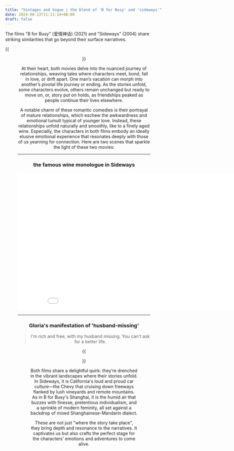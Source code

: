 ```yaml
---
title: "Vintages and Vogue | the blend of 'B for Busy' and 'sideways'"
date: 2024-08-23T11:11:14+08:00
draft: false
---
```


The films "B for Busy" (爱情神话) (2021) and "Sideways" (2004) share striking similarities that go beyond their surface narratives.

{{<figure align="center" src="/wine/sideways_n_B.jpeg" caption="Sideways (2004) and B for Busy [爱情神话] (2021)">}}

At their heart, both movies delve into the nuanced journey of relationships, weaving tales where characters meet, bond, fall in love, or drift apart. One man’s vacation can morph into another’s pivotal life journey or ending. As the stories unfold, some characters evolve, others remain unchanged but ready to move on, or, story put on holds, as friendships peaked as people continue their lives elsewhere.

A notable charm of these romantic comedies is their portrayal of mature relationships, which eschew the awkwardness and emotional tumult typical of younger love. Instead, these relationships unfold naturally and smoothly, like to a finely aged wine. Especially, the characters in both films embody an ideally elusive emotional experience that resonates deeply with those of us yearning for connection. Here are two scenes that sparkle the light of these two movies:

------

### the famous wine monologue in Sideways

<iframe align="center" width="880" height="440" src="//player.bilibili.com/player.html?isOutside=true&aid=970328209&bvid=BV1Mp4y1r7uY&cid=257490743&p=1" scrolling="no" border="0" frameborder="no" framespacing="0" allowfullscreen="true" caption="the conversation between Miles and Maya, when two solitary souls finding each other in a world where such meetings seem nearly an even of impossible probability."></iframe>

------

### Gloria's manifestation of 'husband-missing'

> I'm rich and free, with my husband missing. You can't ask for a better life.

{{<figure align="center" src="/wine/husband_missing.jpeg" caption="Gloria in B for Busy, the famous 'husband missing' manifestation.">}}

Both films share a delightful quirk: they’re drenched in the vibrant landscapes where their stories unfold. In Sideways, it is California's loud and proud car culture—the Chevy that cruising down freeways flanked by lush vineyards and remote mountains. As in B for Busy's Shanghai, it is the humid air that buzzes with finesse, pretentious individualism, and a sprinkle of modern feminity, all set against a backdrop of mixed Shanghainese-Mandarin dialect. 

These are not just "where the story take place", they bring depth and resonance to the narratives. It captivates us but also crafts the perfect stage for the characters' emotions and adventures to come alive.

